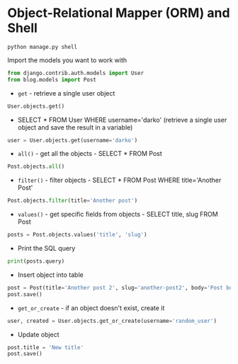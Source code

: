 # Object-Relational Mapper (ORM) and Shell

```
python manage.py shell
```

Import the models you want to work with
```python
from django.contrib.auth.models import User
from blog.models import Post
```

* `get` - retrieve a single user object
```python
User.objects.get()
```

* SELECT * FROM User WHERE username='darko' (retrieve a single user object and save the result in a variable)
```python
user = User.objects.get(username='darko')
```

* `all()` - get all the objects - SELECT * FROM Post
```python
Post.objects.all()
```

* `filter()` - filter objects - SELECT * FROM Post WHERE title='Another Post'
```python
Post.objects.filter(title='Another post')
```

* `values()` - get specific fields from objects - SELECT title, slug FROM Post
```python
posts = Post.objects.values('title', 'slug')
```

* Print the SQL query
```python
print(posts.query)
```

* Insert object into table
```python
post = Post(title='Another post 2', slug='another-post2', body='Post body.', author=user)
post.save()
```

* `get_or_create` - if an object doesn't exist, create it
```python
user, created = User.objects.get_or_create(username='random_user')
```



* Update object
```python
post.title = 'New title'
post.save()
```
